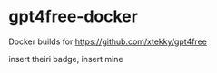 # gpt4free-docker
Docker builds for https://github.com/xtekky/gpt4free

insert theiri badge, insert mine
